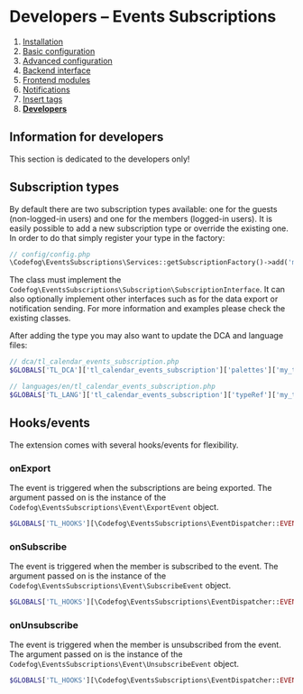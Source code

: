 # Developers – Events Subscriptions

1. [Installation](01-installation.md)
2. [Basic configuration](02-basics.md)
3. [Advanced configuration](03-advanced.md)
4. [Backend interface](04-backend.md)
5. [Frontend modules](05-frontend-modules.md)
6. [Notifications](06-notifications.md)
7. [Insert tags](07-insert-tags.md)
8. [**Developers**](08-developers.md)


## Information for developers

This section is dedicated to the developers only!


## Subscription types

By default there are two subscription types available: one for the guests (non-logged-in users) and one for the
members (logged-in users). It is easily possible to add a new subscription type or override the existing one.
In order to do that simply register your type in the factory:

```php
// config/config.php
\Codefog\EventsSubscriptions\Services::getSubscriptionFactory()->add('my_type', 'MyTypeSubscription');
```

The class must implement the `Codefog\EventsSubscriptions\Subscription\SubscriptionInterface`. It can also
optionally implement other interfaces such as for the data export or notification sending. For more information
and examples please check the existing classes.

After adding the type you may also want to update the DCA and language files:

```php
// dca/tl_calendar_events_subscription.php
$GLOBALS['TL_DCA']['tl_calendar_events_subscription']['palettes']['my_type'] = '{type_legend},type,addedBy;{my_type_legend},my_type_field1';

// languages/en/tl_calendar_events_subscription.php
$GLOBALS['TL_LANG']['tl_calendar_events_subscription']['typeRef']['my_type'] = 'My Type';
```


## Hooks/events

The extension comes with several hooks/events for flexibility.

### onExport

The event is triggered when the subscriptions are being exported. The argument passed on is the instance
of the `Codefog\EventsSubscriptions\Event\ExportEvent` object.

```php
$GLOBALS['TL_HOOKS'][\Codefog\EventsSubscriptions\EventDispatcher::EVENT_ON_EXPORT][] = ['MyClass', 'onExport'];
```

### onSubscribe

The event is triggered when the member is subscribed to the event. The argument passed on is the instance
of the `Codefog\EventsSubscriptions\Event\SubscribeEvent` object.

```php
$GLOBALS['TL_HOOKS'][\Codefog\EventsSubscriptions\EventDispatcher::EVENT_ON_SUBSCRIBE][] = ['MyClass', 'onSubscribe'];
```

### onUnsubscribe

The event is triggered when the member is unsubscribed from the event. The argument passed on is the instance
of the `Codefog\EventsSubscriptions\Event\UnsubscribeEvent` object.

```php
$GLOBALS['TL_HOOKS'][\Codefog\EventsSubscriptions\EventDispatcher::EVENT_ON_UNSUBSCRIBE][] = ['MyClass', 'onUnsubscribe'];
```
